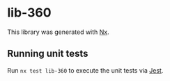 # lib-360

This library was generated with [Nx](https://nx.dev).

## Running unit tests

Run `nx test lib-360` to execute the unit tests via [Jest](https://jestjs.io).
